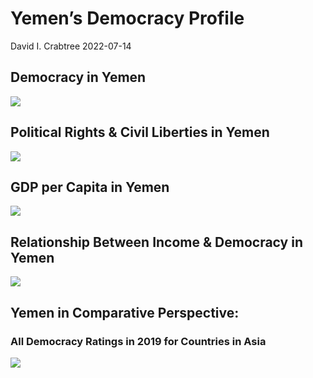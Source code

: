 Yemen’s Democracy Profile
================
David I. Crabtree
2022-07-14

## Democracy in Yemen

![](C:\Users\David\Desktop\PROGRA~1\FILESA~1\CFSS\hw06\reports\YEMEN_~1/figure-gfm/Demscore-1.png)<!-- -->

## Political Rights & Civil Liberties in Yemen

![](C:\Users\David\Desktop\PROGRA~1\FILESA~1\CFSS\hw06\reports\YEMEN_~1/figure-gfm/Political%20Rights%20&%20Civil%20Libs-1.png)<!-- -->

## GDP per Capita in Yemen

![](C:\Users\David\Desktop\PROGRA~1\FILESA~1\CFSS\hw06\reports\YEMEN_~1/figure-gfm/GDP%20per%20Capita-1.png)<!-- -->

## Relationship Between Income & Democracy in Yemen

![](C:\Users\David\Desktop\PROGRA~1\FILESA~1\CFSS\hw06\reports\YEMEN_~1/figure-gfm/Income%20&%20Dem-1.png)<!-- -->

## Yemen in Comparative Perspective:

### All Democracy Ratings in 2019 for Countries in Asia

![](C:\Users\David\Desktop\PROGRA~1\FILESA~1\CFSS\hw06\reports\YEMEN_~1/figure-gfm/Democracy%20in%20Comparative%20Perspective-1.png)<!-- -->
